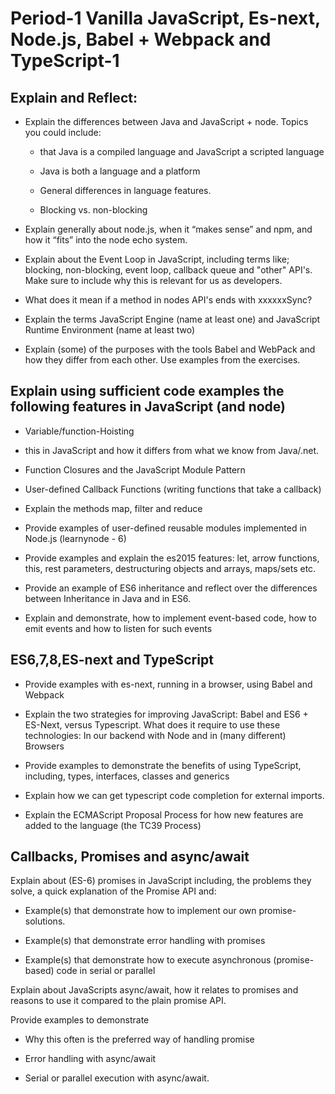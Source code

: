 # Period-1 Vanilla JavaScript, Es-next, Node.js, Babel + Webpack and TypeScript-1

## Explain and Reflect:
- Explain the differences between Java and JavaScript + node. Topics you could include:

  - that Java is a compiled language and JavaScript a scripted language

  -  Java is both a language and a platform

  - General differences in language features.

  - Blocking vs. non-blocking

- Explain generally about node.js, when it “makes sense” and npm, and how it “fits” into the node echo system.

- Explain about the Event Loop in JavaScript, including terms like; blocking, non-blocking, event loop, callback queue and "other" API's. Make sure to include why this is relevant for us as developers.

- What does it mean if a method in nodes API's ends with xxxxxxSync?

- Explain the terms JavaScript Engine (name at least one) and JavaScript Runtime Environment (name at least two)

- Explain (some) of the purposes with the tools Babel and WebPack and how they differ from each other. Use examples from the exercises.

## Explain using sufficient code examples the following features in JavaScript (and node)

- Variable/function-Hoisting

- this in JavaScript and how it differs from what we know from Java/.net.

- Function Closures and the JavaScript Module Pattern

- User-defined Callback Functions (writing functions that take a callback)

- Explain the methods map, filter and reduce

- Provide examples of user-defined reusable modules implemented in Node.js (learnynode - 6)

- Provide examples and explain the es2015 features: let, arrow functions, this, rest parameters, destructuring objects and arrays,   maps/sets etc.

- Provide an example of ES6 inheritance and reflect over the differences between Inheritance in Java and in ES6.

- Explain and demonstrate, how to implement event-based code, how to emit events and how to listen for such events

## ES6,7,8,ES-next and TypeScript

- Provide examples with es-next, running in a browser, using Babel and Webpack

- Explain the two strategies for improving JavaScript: Babel and ES6 + ES-Next, versus Typescript. What does it require to use these technologies: In our backend with Node and in (many different) Browsers

- Provide examples to demonstrate the benefits of using TypeScript, including, types, interfaces, classes and generics

- Explain how we can get typescript code completion for external imports.

- Explain the ECMAScript Proposal Process for how new features are added to the language (the TC39 Process)

## Callbacks, Promises and async/await
Explain about (ES-6) promises in JavaScript including, the problems they solve, a quick explanation of the Promise API and:

- Example(s) that demonstrate how to implement our own promise-solutions.

- Example(s) that demonstrate error handling with promises

- Example(s) that demonstrate how to execute asynchronous (promise-based) code in serial or parallel

Explain about JavaScripts async/await, how it relates to promises and reasons to use it compared to the plain promise API.

Provide examples to demonstrate
- Why this often is the preferred way of handling promise
  
-  Error handling with async/await
  
- Serial or parallel execution with async/await.